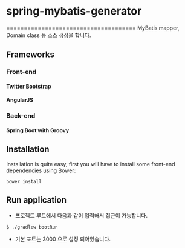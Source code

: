 # spring-mybatis-generator
=====================================
MyBatis mapper, Domain class 등 소스 생성을 합니다. 

## Frameworks

### Front-end

#### Twitter Bootstrap

#### AngularJS

### Back-end

#### Spring Boot with Groovy



## Installation
Installation is quite easy, first you will have to install some front-end dependencies using Bower:
```
bower install
```

## Run application
* 프로젝트 루트에서 다음과 같이 입력해서 접근이 가능합니다.  
```
$ ./gradlew bootRun  
```

* 기본 포트는 3000 으로 설정 되어있습니다.
